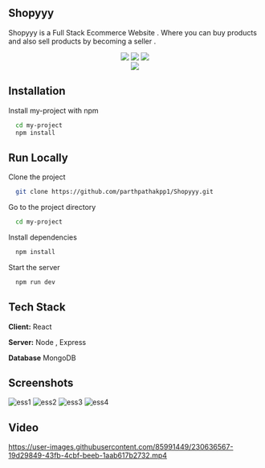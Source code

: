 
## Shopyyy

Shopyyy is a Full Stack Ecommerce Website . Where you can buy products and also sell products by becoming a seller . 

<div align="center">
<img src="https://forthebadge.com/images/badges/built-with-love.svg" />
<img src="https://forthebadge.com/images/badges/uses-brains.svg" />
<img src="https://forthebadge.com/images/badges/powered-by-responsibility.svg" />
  <br>
   <img src="https://img.shields.io/github/license/PiyushKalyanpy/GyanaGuru?style=for-the-badge" />
   </div>

## Installation

Install my-project with npm

```bash
  cd my-project
  npm install
```
    
## Run Locally

Clone the project

```bash
  git clone https://github.com/parthpathakpp1/Shopyyy.git
```

Go to the project directory

```bash
  cd my-project
```

Install dependencies

```bash
  npm install
```

Start the server

```bash
  npm run dev 
```


## Tech Stack

**Client:** React

**Server:** Node , Express

**Database** MongoDB


## Screenshots

![ess1](https://user-images.githubusercontent.com/85991449/230636175-f1cd4700-b718-4a4e-8540-f37051b93c55.png)
![ess2](https://user-images.githubusercontent.com/85991449/230636187-44e15bd8-b9d9-4a2f-af98-487e30621be0.png)
![ess3](https://user-images.githubusercontent.com/85991449/230636192-a5f9b1ff-9159-4972-8184-309d99ecacc5.png)
![ess4](https://user-images.githubusercontent.com/85991449/230636205-2743c4b5-d853-48bc-9d0c-892aa90e06d6.png)

## Video

https://user-images.githubusercontent.com/85991449/230636567-19d29849-43fb-4cbf-beeb-1aab617b2732.mp4



